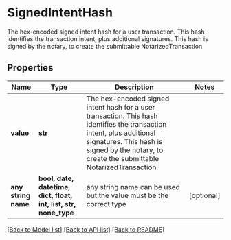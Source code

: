 # SignedIntentHash

The hex-encoded signed intent hash for a user transaction. This hash identifies the transaction intent, plus additional signatures. This hash is signed by the notary, to create the submittable NotarizedTransaction. 

## Properties
Name | Type | Description | Notes
------------ | ------------- | ------------- | -------------
**value** | **str** | The hex-encoded signed intent hash for a user transaction. This hash identifies the transaction intent, plus additional signatures. This hash is signed by the notary, to create the submittable NotarizedTransaction.  | 
**any string name** | **bool, date, datetime, dict, float, int, list, str, none_type** | any string name can be used but the value must be the correct type | [optional]

[[Back to Model list]](../README.md#documentation-for-models) [[Back to API list]](../README.md#documentation-for-api-endpoints) [[Back to README]](../README.md)


